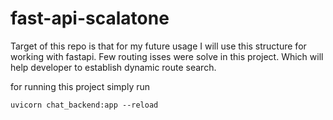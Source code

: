 # fast-api-scalatone
Target of this repo is that for my future usage I will use this structure for working with fastapi. Few routing isses were solve in this project. Which will help
developer to establish dynamic route search.

for running this project simply run
```
uvicorn chat_backend:app --reload
```
